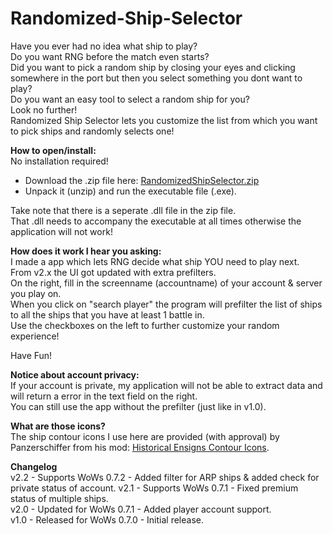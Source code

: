 # Randomized-Ship-Selector

Have you ever had no idea what ship to play?  
Do you want RNG before the match even starts?  
Did you want to pick a random ship by closing your eyes and clicking somewhere in the port but then you select something you dont want to play?  
Do you want an easy tool to select a random ship for you?  
Look no further!  
Randomized Ship Selector lets you customize the list from which you want to pick ships and randomly selects one!  

**How to open/install:**  
No installation required! 
- Download the .zip file here: [RandomizedShipSelector.zip](https://github.com/DInbound/Randomized-Ship-Selector/releases/latest)  
- Unpack it (unzip) and run the executable file (.exe).  

Take note that there is a seperate .dll file in the zip file.  
That .dll needs to accompany the executable at all times otherwise the application will not work!

**How does it work I hear you asking:**  
I made a app which lets RNG decide what ship YOU need to play next.  
From v2.x the UI got updated with extra prefilters.  
On the right, fill in the screenname (accountname) of your account & server you play on.  
When you click on "search player" the program will prefilter the list of ships to all the ships that you have at least 1 battle in.  
Use the checkboxes on the left to further customize your random experience!  

Have Fun!

**Notice about account privacy:**  
If your account is private, my application will not be able to extract data and will return a error in the text field on the right.  
You can still use the app without the prefilter (just like in v1.0).   

**What are those icons?**  
The ship contour icons I use here are provided (with approval) by Panzerschiffer from his mod: [Historical Ensigns Contour Icons](https://forum.worldofwarships.com/topic/68159-0702-historical-ensigns-contour-icons/).

**Changelog**  
v2.2 - Supports WoWs 0.7.2 - Added filter for ARP ships & added check for private status of account.
v2.1 - Supports WoWs 0.7.1 - Fixed premium status of multiple ships.  
v2.0 - Updated for WoWs 0.7.1 - Added player account support.  
v1.0 - Released for WoWs 0.7.0 - Initial release.   

